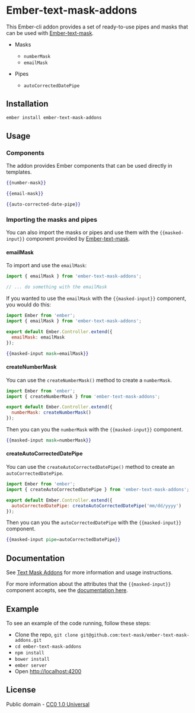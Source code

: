 # Ember-text-mask-addons

This Ember-cli addon provides a set of ready-to-use pipes and masks that can be used with [Ember-text-mask](https://github.com/text-mask/text-mask/tree/master/ember#ember-input-mask).

* Masks
  * `numberMask`
  * `emailMask`

* Pipes
  * `autoCorrectedDatePipe`


## Installation

```bash
ember install ember-text-mask-addons
```

## Usage

### Components

The addon provides Ember components that can be used directly in templates.

```hbs
{{number-mask}}

{{email-mask}}

{{auto-corrected-date-pipe}}
```
### Importing the masks and pipes

You can also import the masks or pipes and use them with the `{{masked-input}}` component provided by [Ember-text-mask](https://github.com/text-mask/text-mask/tree/master/ember#ember-input-mask).

#### emailMask

To import and use the `emailMask`:

```js
import { emailMask } from 'ember-text-mask-addons';

// ... do something with the emailMask
```

If you wanted to use the `emailMask` with the `{{masked-input}}` component, you would do this:

```js
import Ember from 'ember';
import { emailMask } from 'ember-text-mask-addons';

export default Ember.Controller.extend({
  emailMask: emailMask
});
```

```hbs
{{masked-input mask=emailMask}}
```

#### createNumberMask

You can use the `createNumberMask()` method to create a `numberMask`.

```js
import Ember from 'ember';
import { createNumberMask } from 'ember-text-mask-addons';

export default Ember.Controller.extend({
  numberMask: createNumberMask()
});
```

Then you can you the `numberMask` with the `{{masked-input}}` component.

```hbs
{{masked-input mask=numberMask}}
```

#### createAutoCorrectedDatePipe

You can use the `createAutoCorrectedDatePipe()` method to create an `autoCorrectedDatePipe`.

```js
import Ember from 'ember';
import { createAutoCorrectedDatePipe } from 'ember-text-mask-addons';

export default Ember.Controller.extend({
  autoCorrectedDatePipe: createAutoCorrectedDatePipe('mm/dd/yyyy')
});
```

Then you can you the `autoCorrectedDatePipe` with the `{{masked-input}}` component.

```hbs
{{masked-input pipe=autoCorrectedDatePipe}}
```


## Documentation

See [Text Mask Addons](https://github.com/text-mask/text-mask/blob/master/addons/README.md#text-mask-addons) for more information and usage instructions.

For more information about the attributes that the `{{masked-input}}` component accepts, see the [documentation here](https://github.com/text-mask/text-mask/blob/master/componentDocumentation.md#readme).

## Example

To see an example of the code running, follow these steps:

* Clone the repo, `git clone git@github.com:text-mask/ember-text-mask-addons.git`
* `cd ember-text-mask-addons`
* `npm install`
* `bower install`
* `ember server`
* Open [http://localhost:4200](http://localhost:4200)

## License

Public domain - [CC0 1.0 Universal](https://creativecommons.org/publicdomain/zero/1.0/)
